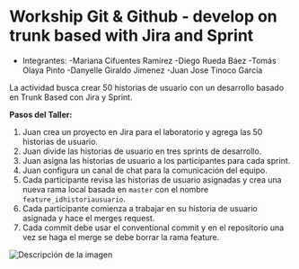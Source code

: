# Workship Git & Github - develop on trunk based with Jira and Sprint
    
* Integrantes:
    -Mariana Cifuentes Ramírez
    -Diego Rueda Báez
    -Tomás Olaya Pinto
    -Danyelle Giraldo Jimenez
    -Juan Jose Tinoco García

La actividad busca crear 50 historias de usuario con un desarrollo basado en Trunk Based con Jira y Sprint.

**Pasos del Taller:**

1. Juan crea un proyecto en Jira para el laboratorio y agrega las 50 historias de usuario.
2. Juan divide las historias de usuario en tres sprints de desarrollo.
3. Juan asigna las historias de usuario a los participantes para cada sprint.
4. Juan configura un canal de chat para la comunicación del equipo.
5. Cada participante revisa las historias de usuario asignadas y crea una nueva rama local basada en `master` con el nombre `feature_idhistoriausuario`.
6. Cada participante comienza a trabajar en su historia de usuario asignada y hace el merges request.
7. Cada commit debe usar el conventional commit y en el repositorio una vez se haga el merge se debe borrar la rama feature.

<image src="./Captura desde 2024-04-05 16-09-11.png" alt="Descripción de la imagen">
